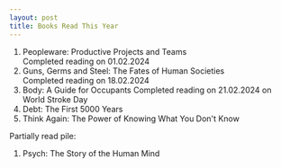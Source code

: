 ```yaml
---
layout: post
title: Books Read This Year
---
```

1. Peopleware: Productive Projects and Teams  
   Completed reading on 01.02.2024 
2. Guns, Germs and Steel: The Fates of Human Societies  
   Completed reading on 18.02.2024
3. Body: A Guide for Occupants
   Completed reading on 21.02.2024 on World Stroke Day
4. Debt: The First 5000 Years
5. Think Again: The Power of Knowing What You Don't Know

Partially read pile:

1. Psych: The Story of the Human Mind
